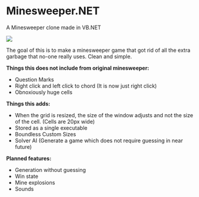 # Minesweeper.NET
A Minesweeper clone made in VB.NET

<img src="https://www.dropbox.com/s/sqbup9fkapic1g7/screenshot.png?dl=1"></img>

The goal of this is to make a minesweeper game that got rid of all the extra garbage that no-one really uses. Clean and simple.

<b>Things this does not include from original minesweeper:</b>
 - Question Marks
 - Right click and left click to chord (It is now just right click)
 - Obnoxiously huge cells

<b>Things this adds:</b>
 - When the grid is resized, the size of the window adjusts and not the size of the cell. (Cells are 20px wide)
 - Stored as a single executable
 - Boundless Custom Sizes
 - Solver AI (Generate a game which does not require guessing in near future)

<b>Planned features:</b>
 - Generation without guessing
 - Win state
 - Mine explosions
 - Sounds
